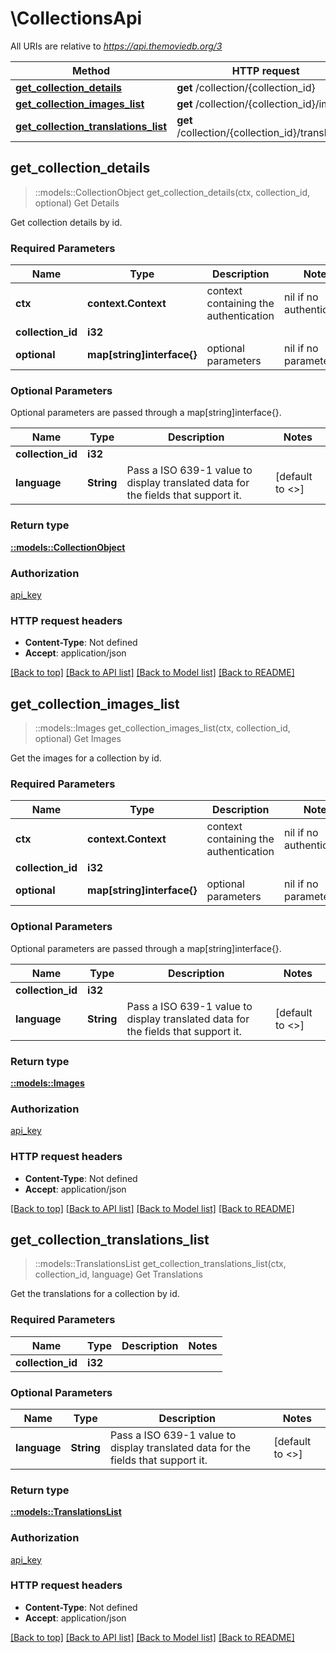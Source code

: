 # \CollectionsApi

All URIs are relative to *https://api.themoviedb.org/3*

Method | HTTP request | Description
------------- | ------------- | -------------
[**get_collection_details**](CollectionsApi.md#get_collection_details) | **get** /collection/{collection_id} | Get Details
[**get_collection_images_list**](CollectionsApi.md#get_collection_images_list) | **get** /collection/{collection_id}/images | Get Images
[**get_collection_translations_list**](CollectionsApi.md#get_collection_translations_list) | **get** /collection/{collection_id}/translations | Get Translations



## get_collection_details

> ::models::CollectionObject get_collection_details(ctx, collection_id, optional)
Get Details

Get collection details by id.

### Required Parameters


Name | Type | Description  | Notes
------------- | ------------- | ------------- | -------------
 **ctx** | **context.Context** | context containing the authentication | nil if no authentication
  **collection_id** | **i32**|  | 
 **optional** | **map[string]interface{}** | optional parameters | nil if no parameters

### Optional Parameters

Optional parameters are passed through a map[string]interface{}.

Name | Type | Description  | Notes
------------- | ------------- | ------------- | -------------
 **collection_id** | **i32**|  | 
 **language** | **String**| Pass a ISO 639-1 value to display translated data for the fields that support it. | [default to <<language>>]

### Return type

[**::models::CollectionObject**](CollectionObject.md)

### Authorization

[api_key](../README.md#api_key)

### HTTP request headers

- **Content-Type**: Not defined
- **Accept**: application/json

[[Back to top]](#) [[Back to API list]](../README.md#documentation-for-api-endpoints) [[Back to Model list]](../README.md#documentation-for-models) [[Back to README]](../README.md)


## get_collection_images_list

> ::models::Images get_collection_images_list(ctx, collection_id, optional)
Get Images

Get the images for a collection by id.

### Required Parameters


Name | Type | Description  | Notes
------------- | ------------- | ------------- | -------------
 **ctx** | **context.Context** | context containing the authentication | nil if no authentication
  **collection_id** | **i32**|  | 
 **optional** | **map[string]interface{}** | optional parameters | nil if no parameters

### Optional Parameters

Optional parameters are passed through a map[string]interface{}.

Name | Type | Description  | Notes
------------- | ------------- | ------------- | -------------
 **collection_id** | **i32**|  | 
 **language** | **String**| Pass a ISO 639-1 value to display translated data for the fields that support it. | [default to <<language>>]

### Return type

[**::models::Images**](Images.md)

### Authorization

[api_key](../README.md#api_key)

### HTTP request headers

- **Content-Type**: Not defined
- **Accept**: application/json

[[Back to top]](#) [[Back to API list]](../README.md#documentation-for-api-endpoints) [[Back to Model list]](../README.md#documentation-for-models) [[Back to README]](../README.md)


## get_collection_translations_list

> ::models::TranslationsList get_collection_translations_list(ctx, collection_id, language)
Get Translations

Get the translations for a collection by id.

### Required Parameters

Name | Type | Description  | Notes
------------- | ------------- | ------------- | -------------
 **collection_id** | **i32**|  | 

### Optional Parameters

Name | Type | Description  | Notes
------------- | ------------- | ------------- | -------------
 **language** | **String**| Pass a ISO 639-1 value to display translated data for the fields that support it. | [default to <<language>>]

### Return type

[**::models::TranslationsList**](TranslationsList.md)

### Authorization

[api_key](../README.md#api_key)

### HTTP request headers

- **Content-Type**: Not defined
- **Accept**: application/json

[[Back to top]](#) [[Back to API list]](../README.md#documentation-for-api-endpoints) [[Back to Model list]](../README.md#documentation-for-models) [[Back to README]](../README.md)
